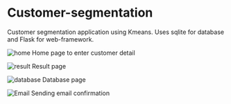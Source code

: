 # Customer-segmentation

Customer segmentation application using Kmeans. Uses sqlite for database and Flask for web-framework.

![home](https://user-images.githubusercontent.com/67725536/233937367-deb3e59f-35f9-445d-9ed9-8c7cf568ee2d.PNG)
Home page to enter customer detail

![result](https://user-images.githubusercontent.com/67725536/233937637-79aa3416-740e-4860-8003-6106ef39ab38.PNG)
Result page


![database](https://user-images.githubusercontent.com/67725536/233937772-05ef55cd-67ee-4d8d-b080-368958bc9c2e.PNG)
Database page

![Email](https://user-images.githubusercontent.com/67725536/233937926-8e9004bd-e24b-4541-ab9b-8c76d1a9b34b.PNG)
Sending email confirmation
